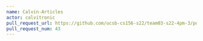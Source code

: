 ```yaml
---
name: Calvin-Articles
actor: calvitronic
pull_request_url: https://github.com/ucsb-cs156-s22/team03-s22-4pm-3/pull/43
pull_request_num: 43
---
```

